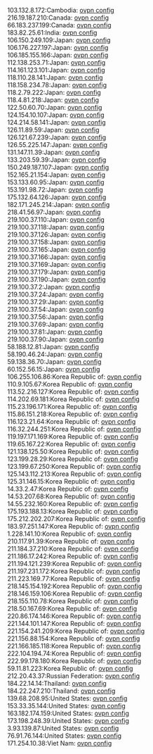 103.132.8.172:Cambodia: [ovpn config](vpn/103_132_8_172.ovpn)  
216.19.187.210:Canada: [ovpn config](vpn/216_19_187_210.ovpn)  
66.183.237.199:Canada: [ovpn config](vpn/66_183_237_199.ovpn)  
183.82.25.61:India: [ovpn config](vpn/183_82_25_61.ovpn)  
106.150.249.109:Japan: [ovpn config](vpn/106_150_249_109.ovpn)  
106.176.227.197:Japan: [ovpn config](vpn/106_176_227_197.ovpn)  
106.185.155.166:Japan: [ovpn config](vpn/106_185_155_166.ovpn)  
112.138.253.71:Japan: [ovpn config](vpn/112_138_253_71.ovpn)  
114.161.123.101:Japan: [ovpn config](vpn/114_161_123_101.ovpn)  
118.110.28.141:Japan: [ovpn config](vpn/118_110_28_141.ovpn)  
118.158.234.78:Japan: [ovpn config](vpn/118_158_234_78.ovpn)  
118.2.79.222:Japan: [ovpn config](vpn/118_2_79_222.ovpn)  
118.4.81.218:Japan: [ovpn config](vpn/118_4_81_218.ovpn)  
122.50.60.70:Japan: [ovpn config](vpn/122_50_60_70.ovpn)  
124.154.10.107:Japan: [ovpn config](vpn/124_154_10_107.ovpn)  
124.214.58.141:Japan: [ovpn config](vpn/124_214_58_141.ovpn)  
126.11.89.59:Japan: [ovpn config](vpn/126_11_89_59.ovpn)  
126.121.67.239:Japan: [ovpn config](vpn/126_121_67_239.ovpn)  
126.55.225.147:Japan: [ovpn config](vpn/126_55_225_147.ovpn)  
131.147.11.39:Japan: [ovpn config](vpn/131_147_11_39.ovpn)  
133.203.59.39:Japan: [ovpn config](vpn/133_203_59_39.ovpn)  
150.249.187.107:Japan: [ovpn config](vpn/150_249_187_107.ovpn)  
152.165.21.154:Japan: [ovpn config](vpn/152_165_21_154.ovpn)  
153.133.60.95:Japan: [ovpn config](vpn/153_133_60_95.ovpn)  
153.191.98.72:Japan: [ovpn config](vpn/153_191_98_72.ovpn)  
175.132.64.126:Japan: [ovpn config](vpn/175_132_64_126.ovpn)  
182.171.245.214:Japan: [ovpn config](vpn/182_171_245_214.ovpn)  
218.41.56.97:Japan: [ovpn config](vpn/218_41_56_97.ovpn)  
219.100.37.110:Japan: [ovpn config](vpn/219_100_37_110.ovpn)  
219.100.37.118:Japan: [ovpn config](vpn/219_100_37_118.ovpn)  
219.100.37.126:Japan: [ovpn config](vpn/219_100_37_126.ovpn)  
219.100.37.158:Japan: [ovpn config](vpn/219_100_37_158.ovpn)  
219.100.37.165:Japan: [ovpn config](vpn/219_100_37_165.ovpn)  
219.100.37.166:Japan: [ovpn config](vpn/219_100_37_166.ovpn)  
219.100.37.169:Japan: [ovpn config](vpn/219_100_37_169.ovpn)  
219.100.37.179:Japan: [ovpn config](vpn/219_100_37_179.ovpn)  
219.100.37.190:Japan: [ovpn config](vpn/219_100_37_190.ovpn)  
219.100.37.2:Japan: [ovpn config](vpn/219_100_37_2.ovpn)  
219.100.37.24:Japan: [ovpn config](vpn/219_100_37_24.ovpn)  
219.100.37.29:Japan: [ovpn config](vpn/219_100_37_29.ovpn)  
219.100.37.54:Japan: [ovpn config](vpn/219_100_37_54.ovpn)  
219.100.37.56:Japan: [ovpn config](vpn/219_100_37_56.ovpn)  
219.100.37.69:Japan: [ovpn config](vpn/219_100_37_69.ovpn)  
219.100.37.81:Japan: [ovpn config](vpn/219_100_37_81.ovpn)  
219.100.37.90:Japan: [ovpn config](vpn/219_100_37_90.ovpn)  
58.188.12.81:Japan: [ovpn config](vpn/58_188_12_81.ovpn)  
58.190.46.24:Japan: [ovpn config](vpn/58_190_46_24.ovpn)  
59.138.36.70:Japan: [ovpn config](vpn/59_138_36_70.ovpn)  
60.152.56.15:Japan: [ovpn config](vpn/60_152_56_15.ovpn)  
106.255.106.86:Korea Republic of: [ovpn config](vpn/106_255_106_86.ovpn)  
110.9.105.67:Korea Republic of: [ovpn config](vpn/110_9_105_67.ovpn)  
113.52.216.127:Korea Republic of: [ovpn config](vpn/113_52_216_127.ovpn)  
114.202.69.181:Korea Republic of: [ovpn config](vpn/114_202_69_181.ovpn)  
115.23.196.171:Korea Republic of: [ovpn config](vpn/115_23_196_171.ovpn)  
115.86.151.218:Korea Republic of: [ovpn config](vpn/115_86_151_218.ovpn)  
116.123.21.64:Korea Republic of: [ovpn config](vpn/116_123_21_64.ovpn)  
116.32.244.251:Korea Republic of: [ovpn config](vpn/116_32_244_251.ovpn)  
119.197.171.169:Korea Republic of: [ovpn config](vpn/119_197_171_169.ovpn)  
119.65.167.22:Korea Republic of: [ovpn config](vpn/119_65_167_22.ovpn)  
121.138.125.50:Korea Republic of: [ovpn config](vpn/121_138_125_50.ovpn)  
123.199.28.29:Korea Republic of: [ovpn config](vpn/123_199_28_29.ovpn)  
123.199.67.250:Korea Republic of: [ovpn config](vpn/123_199_67_250.ovpn)  
125.143.112.213:Korea Republic of: [ovpn config](vpn/125_143_112_213.ovpn)  
125.31.146.15:Korea Republic of: [ovpn config](vpn/125_31_146_15.ovpn)  
14.33.2.47:Korea Republic of: [ovpn config](vpn/14_33_2_47.ovpn)  
14.53.207.68:Korea Republic of: [ovpn config](vpn/14_53_207_68.ovpn)  
14.55.232.160:Korea Republic of: [ovpn config](vpn/14_55_232_160.ovpn)  
175.193.188.13:Korea Republic of: [ovpn config](vpn/175_193_188_13.ovpn)  
175.212.202.207:Korea Republic of: [ovpn config](vpn/175_212_202_207.ovpn)  
183.97.251.147:Korea Republic of: [ovpn config](vpn/183_97_251_147.ovpn)  
1.228.141.10:Korea Republic of: [ovpn config](vpn/1_228_141_10.ovpn)  
210.117.91.39:Korea Republic of: [ovpn config](vpn/210_117_91_39.ovpn)  
211.184.37.210:Korea Republic of: [ovpn config](vpn/211_184_37_210.ovpn)  
211.186.17.242:Korea Republic of: [ovpn config](vpn/211_186_17_242.ovpn)  
211.194.121.239:Korea Republic of: [ovpn config](vpn/211_194_121_239.ovpn)  
211.197.231.172:Korea Republic of: [ovpn config](vpn/211_197_231_172.ovpn)  
211.223.169.77:Korea Republic of: [ovpn config](vpn/211_223_169_77.ovpn)  
218.145.154.192:Korea Republic of: [ovpn config](vpn/218_145_154_192.ovpn)  
218.146.159.106:Korea Republic of: [ovpn config](vpn/218_146_159_106.ovpn)  
218.155.110.78:Korea Republic of: [ovpn config](vpn/218_155_110_78.ovpn)  
218.50.167.69:Korea Republic of: [ovpn config](vpn/218_50_167_69.ovpn)  
220.86.174.146:Korea Republic of: [ovpn config](vpn/220_86_174_146.ovpn)  
221.144.101.147:Korea Republic of: [ovpn config](vpn/221_144_101_147.ovpn)  
221.154.241.209:Korea Republic of: [ovpn config](vpn/221_154_241_209.ovpn)  
221.156.88.154:Korea Republic of: [ovpn config](vpn/221_156_88_154.ovpn)  
221.166.185.118:Korea Republic of: [ovpn config](vpn/221_166_185_118.ovpn)  
222.104.194.74:Korea Republic of: [ovpn config](vpn/222_104_194_74.ovpn)  
222.99.178.180:Korea Republic of: [ovpn config](vpn/222_99_178_180.ovpn)  
59.11.81.223:Korea Republic of: [ovpn config](vpn/59_11_81_223.ovpn)  
212.20.43.37:Russian Federation: [ovpn config](vpn/212_20_43_37.ovpn)  
184.22.14.14:Thailand: [ovpn config](vpn/184_22_14_14.ovpn)  
184.22.247.210:Thailand: [ovpn config](vpn/184_22_247_210.ovpn)  
139.68.208.95:United States: [ovpn config](vpn/139_68_208_95.ovpn)  
153.33.35.144:United States: [ovpn config](vpn/153_33_35_144.ovpn)  
163.182.174.159:United States: [ovpn config](vpn/163_182_174_159.ovpn)  
173.198.248.39:United States: [ovpn config](vpn/173_198_248_39.ovpn)  
3.93.139.87:United States: [ovpn config](vpn/3_93_139_87.ovpn)  
76.91.76.144:United States: [ovpn config](vpn/76_91_76_144.ovpn)  
171.254.10.38:Viet Nam: [ovpn config](vpn/171_254_10_38.ovpn)  
